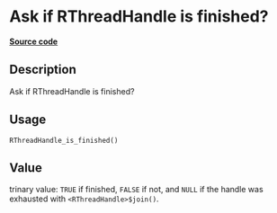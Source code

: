 

# Ask if RThreadHandle is finished?

[**Source code**](https://github.com/pola-rs/r-polars/tree/8387e0a88c6889e6449b053999aada405c241066/R/rbackground.R#L94)

## Description

Ask if RThreadHandle is finished?

## Usage

<pre><code class='language-R'>RThreadHandle_is_finished()
</code></pre>

## Value

trinary value: <code>TRUE</code> if finished, <code>FALSE</code> if not,
and <code>NULL</code> if the handle was exhausted with
<code>\<RThreadHandle\>$join()</code>.
